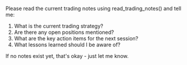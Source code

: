 Please read the current trading notes using read_trading_notes() and tell me:
1. What is the current trading strategy?
2. Are there any open positions mentioned?
3. What are the key action items for the next session?
4. What lessons learned should I be aware of?

If no notes exist yet, that's okay - just let me know.
